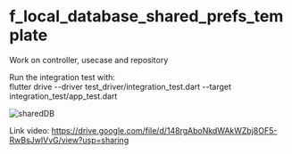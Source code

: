 # f_local_database_shared_prefs_template

Work on controller, usecase and repository

Run the integration test with:  
flutter drive --driver test_driver/integration_test.dart --target integration_test/app_test.dart

![sharedDB](https://user-images.githubusercontent.com/4458129/167259641-3bee1263-342b-4156-be66-49e7dd3e3c27.gif)


Link video: https://drive.google.com/file/d/148rgAboNkdWAkWZbj8OF5-RwBsJwIVvG/view?usp=sharing
